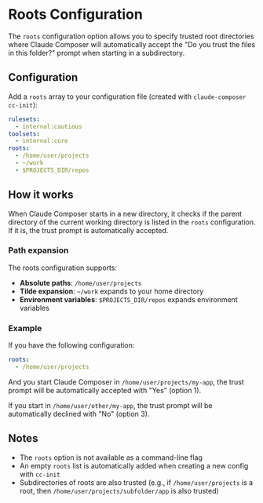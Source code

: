 # Roots Configuration

The `roots` configuration option allows you to specify trusted root directories where Claude Composer will automatically accept the "Do you trust the files in this folder?" prompt when starting in a subdirectory.

## Configuration

Add a `roots` array to your configuration file (created with `claude-composer cc-init`):

```yaml
rulesets:
  - internal:cautious
toolsets:
  - internal:core
roots:
  - /home/user/projects
  - ~/work
  - $PROJECTS_DIR/repos
```

## How it works

When Claude Composer starts in a new directory, it checks if the parent directory of the current working directory is listed in the `roots` configuration. If it is, the trust prompt is automatically accepted.

### Path expansion

The roots configuration supports:

- **Absolute paths**: `/home/user/projects`
- **Tilde expansion**: `~/work` expands to your home directory
- **Environment variables**: `$PROJECTS_DIR/repos` expands environment variables

### Example

If you have the following configuration:

```yaml
roots:
  - /home/user/projects
```

And you start Claude Composer in `/home/user/projects/my-app`, the trust prompt will be automatically accepted with "Yes" (option 1).

If you start in `/home/user/other/my-app`, the trust prompt will be automatically declined with "No" (option 3).

## Notes

- The `roots` option is not available as a command-line flag
- An empty `roots` list is automatically added when creating a new config with `cc-init`
- Subdirectories of roots are also trusted (e.g., if `/home/user/projects` is a root, then `/home/user/projects/subfolder/app` is also trusted)
